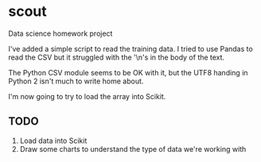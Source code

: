 scout
=====

Data science homework project

I've added a simple script to read the training data. I tried to use
Pandas to read the CSV but it struggled with the '\n's in the body of
the text.

The Python CSV module seems to be OK with it, but the UTF8 handing in
Python 2 isn't much to write home about.

I'm now going to try to load the array into Scikit.

## TODO

1. Load data into Scikit
2. Draw some charts to understand the type of data we're working with

